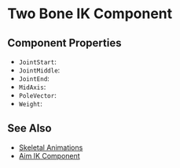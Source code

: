 # Two Bone IK Component

<!-- PAGE IS TODO -->

## Component Properties

* `JointStart`:
* `JointMiddle`:
* `JointEnd`:
* `MidAxis`:
* `PoleVector`:
* `Weight`:

## See Also

* [Skeletal Animations](../skeletal-animation-overview.md)
* [Aim IK Component](aim-ik-component.md)
